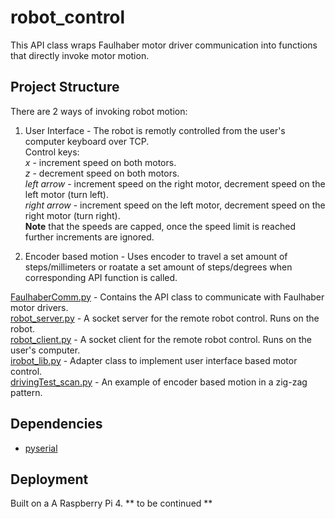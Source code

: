 # robot_control

This API class wraps Faulhaber motor driver communication into functions that directly invoke motor motion.

## Project Structure

There are 2 ways of invoking robot motion:

1. User Interface - The robot is remotly controlled from the user's computer keyboard over TCP.  
  Control keys:  
  *x* - increment speed on both motors.  
  *z* - decrement speed on both motors.  
  *left arrow* - increment speed on the right motor, decrement speed on the left motor (turn left).  
  *right arrow* - increment speed on the left motor, decrement speed on the right motor (turn right).  
  **Note** that the speeds are capped, once the speed limit is reached further increments are ignored.
  
2. Encoder based motion - Uses encoder to travel a set amount of steps/millimeters or roatate a set amount of steps/degrees when corresponding API function is called.

[FaulhaberComm.py](https://github.com/Slavon145/robot_control/blob/master/FaulhaberComm.py) - Contains the API class to communicate with Faulhaber motor drivers.  
[robot_server.py](https://github.com/Slavon145/robot_control/blob/master/robot_server.py) - A socket server for the remote robot control. Runs on the robot.  
[robot_client.py](https://github.com/Slavon145/robot_control/blob/master/robot_client.py) - A socket client for the remote robot control. Runs on the user's computer.  
[irobot_lib.py](https://github.com/Slavon145/robot_control/blob/master/irobot_lib.py) - Adapter class to implement user interface based motor control.  
[drivingTest_scan.py](https://github.com/Slavon145/robot_control/blob/master/drivingTest_scan.py) - An example of encoder based motion in a zig-zag pattern.   


## Dependencies
* [pyserial](https://pyserial.readthedocs.io/en/latest/)

## Deployment
Built on a A Raspberry Pi 4. 
** to be continued **
